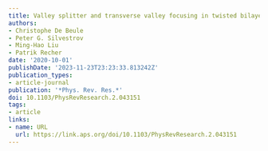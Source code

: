 ```yaml
---
title: Valley splitter and transverse valley focusing in twisted bilayer graphene
authors:
- Christophe De Beule
- Peter G. Silvestrov
- Ming-Hao Liu
- Patrik Recher
date: '2020-10-01'
publishDate: '2023-11-23T23:23:33.813242Z'
publication_types:
- article-journal
publication: '*Phys. Rev. Res.*'
doi: 10.1103/PhysRevResearch.2.043151
tags:
- article
links:
- name: URL
  url: https://link.aps.org/doi/10.1103/PhysRevResearch.2.043151
---
```

